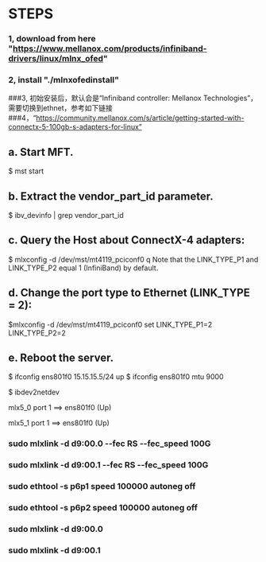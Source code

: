
# STEPS
### 1, download from here "https://www.mellanox.com/products/infiniband-drivers/linux/mlnx_ofed"
### 2, install "./mlnxofedinstall"
###3, 初始安装后，默认会是“Infiniband controller: Mellanox Technologies”，需要切换到ethnet，参考如下链接
###4，“https://community.mellanox.com/s/article/getting-started-with-connectx-5-100gb-s-adapters-for-linux”


## a. Start MFT.
$ mst start
## b. Extract the vendor_part_id parameter.
$ ibv_devinfo | grep vendor_part_id
## c. Query the Host about ConnectX-4 adapters:
$ mlxconfig -d /dev/mst/mt4119_pciconf0 q
Note that the LINK_TYPE_P1 and LINK_TYPE_P2 equal 1 (InfiniBand) by default.
## d. Change the port type to Ethernet (LINK_TYPE = 2):
$mlxconfig -d /dev/mst/mt4119_pciconf0 set LINK_TYPE_P1=2 LINK_TYPE_P2=2
## e. Reboot the server.


$ ifconfig ens801f0 15.15.15.5/24 up
$ ifconfig ens801f0 mtu 9000

$ ibdev2netdev

mlx5_0 port 1 ==> ens801f0 (Up)

mlx5_1 port 1 ==> ens801f0 (Up)


### sudo mlxlink -d d9:00.0 --fec RS --fec_speed 100G
### sudo mlxlink -d d9:00.1 --fec RS --fec_speed 100G
### sudo ethtool -s p6p1 speed 100000 autoneg off
### sudo ethtool -s p6p2 speed 100000 autoneg off

### sudo mlxlink -d d9:00.0
### sudo mlxlink -d d9:00.1
